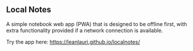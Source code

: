 ## Local Notes

A simple notebook web app (PWA) that is designed to be offline first, with extra functionality provided if a network connection is available.

Try the app here: https://leanlauri.github.io/localnotes/
